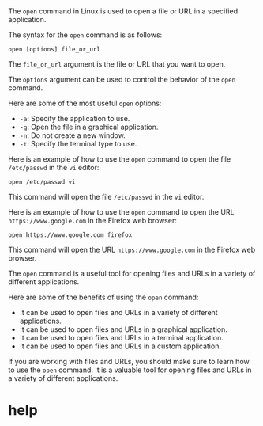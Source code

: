 # 

The `open` command in Linux is used to open a file or URL in a specified application.

The syntax for the `open` command is as follows:

```
open [options] file_or_url
```

The `file_or_url` argument is the file or URL that you want to open.

The `options` argument can be used to control the behavior of the `open` command.

Here are some of the most useful `open` options:

* `-a`: Specify the application to use.
* `-g`: Open the file in a graphical application.
* `-n`: Do not create a new window.
* `-t`: Specify the terminal type to use.

Here is an example of how to use the `open` command to open the file `/etc/passwd` in the `vi` editor:

```
open /etc/passwd vi
```

This command will open the file `/etc/passwd` in the `vi` editor.

Here is an example of how to use the `open` command to open the URL `https://www.google.com` in the Firefox web browser:

```
open https://www.google.com firefox
```

This command will open the URL `https://www.google.com` in the Firefox web browser.

The `open` command is a useful tool for opening files and URLs in a variety of different applications.

Here are some of the benefits of using the `open` command:

* It can be used to open files and URLs in a variety of different applications.
* It can be used to open files and URLs in a graphical application.
* It can be used to open files and URLs in a terminal application.
* It can be used to open files and URLs in a custom application.

If you are working with files and URLs, you should make sure to learn how to use the `open` command. It is a valuable tool for opening files and URLs in a variety of different applications.




# help 

```

```


